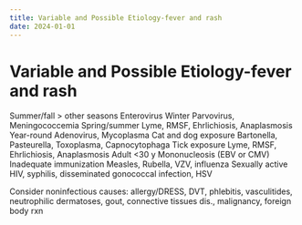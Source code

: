 ```yaml
---
title: Variable and Possible Etiology-fever and rash
date: 2024-01-01
---
```

# Variable and Possible Etiology-fever and rash

Summer/fall > other seasons Enterovirus
Winter Parvovirus, Meningococcemia
Spring/summer Lyme, RMSF, Ehrlichiosis, Anaplasmosis
Year-round Adenovirus, Mycoplasma
Cat and dog exposure Bartonella, Pasteurella, Toxoplasma, Capnocytophaga
Tick exposure Lyme, RMSF, Ehrlichiosis, Anaplasmosis
Adult <30 y Mononucleosis (EBV or CMV)
Inadequate immunization Measles, Rubella, VZV, influenza
Sexually active HIV, syphilis, disseminated gonococcal infection, HSV

Consider noninfectious causes: allergy/DRESS, DVT, phlebitis, vasculitides, neutrophilic dermatoses, gout, connective tissues dis., malignancy, foreign body rxn
